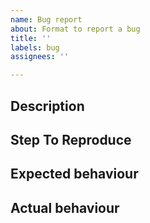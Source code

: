 ```yaml
---
name: Bug report
about: Format to report a bug
title: ''
labels: bug
assignees: ''

---
```


<!-- If this is a question, consider using the discussion section of this repo -->
<!-- Here: https://github.com/stretchr/testify/discussions/new?category=q-a -->

## Description
<!-- A detailed description of the bug -->

## Step To Reproduce
<!-- Steps or code snippet to reproduce the behaviour -->

## Expected behaviour
<!-- A clear and concise description of what you expected to happen -->

## Actual behaviour
<!-- What testify does -->

